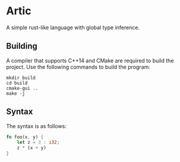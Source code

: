 # Artic

A simple rust-like language with global type inference.

## Building

A compiler that supports C++14 and CMake are required to build the project. Use the following commands to build the program:

    mkdir build
    cd build
    cmake-gui ..
    make -j

## Syntax

The syntax is as follows:

```rust
fn foo(x, y) {
    let z = 3 : i32;
    z * (x + y)
}
```
